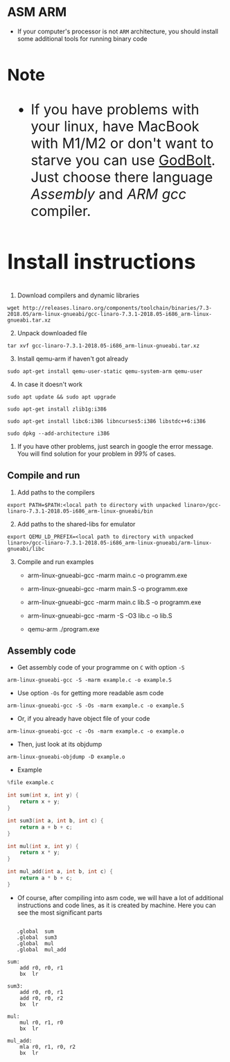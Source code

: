 # __ASM ARM__

- If your computer's processor is not `ARM` architecture, you should install some additional tools for running binary code

 <font size="6"> 

### Note

- If you have problems with your linux, have MacBook with M1/M2 or  don't want to starve you can use [GodBolt](https://godbolt.org). Just choose there language _Assembly_ and _ARM gcc_ compiler.

## Install instructions

</font> 

1. Download compilers and dynamic libraries

`wget http://releases.linaro.org/components/toolchain/binaries/7.3-2018.05/arm-linux-gnueabi/gcc-linaro-7.3.1-2018.05-i686_arm-linux-gnueabi.tar.xz`

2. Unpack downloaded file

`tar xvf gcc-linaro-7.3.1-2018.05-i686_arm-linux-gnueabi.tar.xz`

3. Install qemu-arm if haven't got already

`sudo apt-get install qemu-user-static qemu-system-arm qemu-user`

4. In case it doesn't work  

`sudo apt update && sudo apt upgrade`

`sudo apt-get install zlib1g:i386`

`sudo apt-get install libc6:i386 libncurses5:i386 libstdc++6:i386`

`sudo dpkg --add-architecture i386`

1. If you have other problems, just search in google the error message. You will find solution for your problem in *99%* of cases.

## Compile and run

1. Add paths to the compilers

`export PATH=$PATH:<local path to directory with unpacked linaro>/gcc-linaro-7.3.1-2018.05-i686_arm-linux-gnueabi/bin`

2. Add paths to the shared-libs for emulator

`export QEMU_LD_PREFIX=<local path to directory with unpacked linaro>/gcc-linaro-7.3.1-2018.05-i686_arm-linux-gnueabi/arm-linux-gnueabi/libc`

3. Compile and run examples
   
   - arm-linux-gnueabi-gcc -marm main.c -o programm.exe
   - arm-linux-gnueabi-gcc -marm main.S -o programm.exe 
   - arm-linux-gnueabi-gcc -marm main.c lib.S -o programm.exe 
   - arm-linux-gnueabi-gcc -marm -S -O3 lib.c -o lib.S

   - qemu-arm ./program.exe

## Assembly code

- Get assembly code of your programme on `C` with option `-S`
  
`arm-linux-gnueabi-gcc -S -marm example.c -o example.S`

- Use option `-Os` for getting more readable asm code

`arm-linux-gnueabi-gcc -S -Os -marm example.c -o example.S`

- Or, if you already have object file of your code

`arm-linux-gnueabi-gcc -c -Os -marm example.c -o example.o`

- Then, just look at its objdump
  
`arm-linux-gnueabi-objdump -D example.o`

- Example

```C
%file example.c

int sum(int x, int y) {
	return x + y;
}

int sum3(int a, int b, int c) {
	return a + b + c;
}

int mul(int x, int y) {
	return x * y;
}

int mul_add(int a, int b, int c) {
	return a * b + c;
}
```

- Of course, after compiling into asm code, we will have a lot of additional instructions and code lines, as it is created by machine. Here you can see the most significant parts

```ASM

   .global	sum
   .global	sum3
   .global	mul
   .global	mul_add

sum:
	add	r0, r0, r1
	bx	lr

sum3:
	add	r0, r0, r1
	add	r0, r0, r2
	bx	lr

mul:
	mul	r0, r1, r0
	bx	lr

mul_add:
	mla	r0, r1, r0, r2
	bx	lr

```